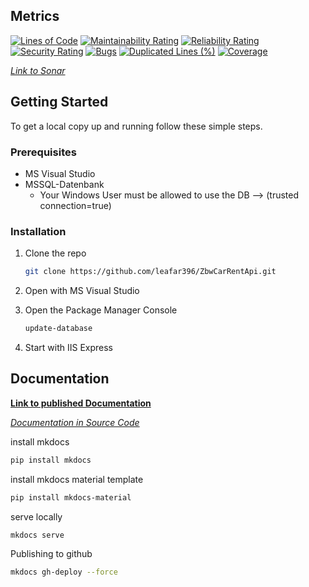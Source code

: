 ## Metrics

[![Lines of Code](https://sonarcloud.io/api/project_badges/measure?project=leafar396_ZbwCarRentApi&metric=ncloc)](https://sonarcloud.io/dashboard?id=leafar396_ZbwCarRentApi)
[![Maintainability Rating](https://sonarcloud.io/api/project_badges/measure?project=leafar396_ZbwCarRentApi&metric=sqale_rating)](https://sonarcloud.io/dashboard?id=leafar396_ZbwCarRentApi)
[![Reliability Rating](https://sonarcloud.io/api/project_badges/measure?project=leafar396_ZbwCarRentApi&metric=reliability_rating)](https://sonarcloud.io/dashboard?id=leafar396_ZbwCarRentApi)
[![Security Rating](https://sonarcloud.io/api/project_badges/measure?project=leafar396_ZbwCarRentApi&metric=security_rating)](https://sonarcloud.io/dashboard?id=leafar396_ZbwCarRentApi)
[![Bugs](https://sonarcloud.io/api/project_badges/measure?project=leafar396_ZbwCarRentApi&metric=bugs)](https://sonarcloud.io/dashboard?id=leafar396_ZbwCarRentApi)
[![Duplicated Lines (%)](https://sonarcloud.io/api/project_badges/measure?project=leafar396_ZbwCarRentApi&metric=duplicated_lines_density)](https://sonarcloud.io/dashboard?id=leafar396_ZbwCarRentApi)
[![Coverage](https://sonarcloud.io/api/project_badges/measure?project=leafar396_ZbwCarRentApi&metric=coverage)](https://sonarcloud.io/dashboard?id=leafar396_ZbwCarRentApi)

_[Link to Sonar](https://sonarcloud.io/dashboard?id=leafar396_ZbwCarRentApi)_

## Getting Started

To get a local copy up and running follow these simple steps.

### Prerequisites

* MS Visual Studio
* MSSQL-Datenbank
    * Your Windows User must be allowed to use the DB --> (trusted connection=true)

### Installation

1. Clone the repo
   ```sh
   git clone https://github.com/leafar396/ZbwCarRentApi.git
   ```
   
2. Open with MS Visual Studio
   
3. Open the Package Manager Console

   ```sh
   update-database
   ```
4. Start with IIS Express


## Documentation

<a href="https://leafar396.github.io/ZbwCarRentApi/index.html"><strong>Link to published Documentation</strong></a>

_[Documentation in Source Code](docs/index.md)_

install mkdocs
```sh
pip install mkdocs
```
install mkdocs material template
```sh
pip install mkdocs-material
```
serve locally
```sh
mkdocs serve
```
Publishing to github
```sh
mkdocs gh-deploy --force
```